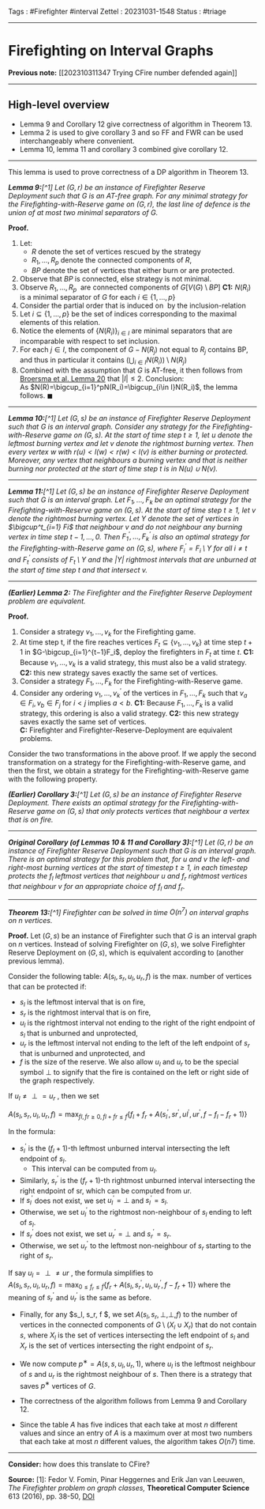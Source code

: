 Tags : #Firefighter #interval 
Zettel :  20231031-1548
Status : #triage 

-----

# Firefighting on Interval Graphs

**Previous note:** [[202310311347 Trying CFire number defended again]]

-----

## High-level overview

 - Lemma 9 and Corollary 12 give correctness of algorithm in Theorem 13.
 - Lemma 2 is used to give corollary 3 and so FF and FWR can be used interchangeably where convenient.
 - Lemma 10, lemma 11 and corollary 3 combined give corollary 12.



-----


This lemma is used to prove correctness of a DP algorithm in Theorem 13.

***Lemma 9:**[^1] Let $(G, r)$ be an instance of Firefighter Reserve Deployment such that $G$ is an AT-free graph. For any minimal strategy for the Firefighting-with-Reserve game on $(G, r)$, the last line of defence is the union of at most two minimal separators of $G$.*

**Proof.**
1. Let:
	 - $R$ denote the set of vertices rescued by the strategy 
	 - $R_1, \dots, R_p$ denote the connected components of $R$,
	 - $BP$ denote the set of vertices that either burn or are protected. 
2. Observe that $BP$ is connected, else strategy is not minimal. 
3. Observe $R_1, \dots, R_p$  are connected components of $G[V(G)\setminus BP]$
**C1:** $N(R_i)$ is a minimal separator of $G$ for each $i\in\{1, \dots, p\}$
4. Consider the partial order that is induced on  by the inclusion-relation
5. Let $i\subseteq\{1, \dots, p\}$ be the set of indices corresponding to the maximal elements of this relation. 
6. Notice the elements of $\{N(R_i)\}_{i\in I}$ are minimal separators that are incomparable with respect to set inclusion. 
7. For each $j\in I$, the component of $G-N(R_j)$ not equal to $R_j$ contains BP, and thus in particular it contains $(\bigcup_{i\in I}N(R_i))\setminus N(R_j)$
8. Combined with the assumption that _G_ is AT-free, it then follows from [Broersma et al. Lemma 20](https://www.sciencedirect.com/science/article/pii/S0304397515010853#br0200) that $|I|\leq2$.
Conclusion: As $N(R)=\bigcup_{i=1}^pN(R_i)=\bigcup_{i\in I}N(R_i)$, the lemma follows. $\blacksquare$

-----

***Lemma 10:**[^1] Let $(G,s)$ be an instance of Firefighter Reserve Deployment such that $G$ is an interval graph. Consider any strategy for the Firefighting-with-Reserve game on $(G, s)$. At the start of time step $t \geq 1$, let $u$ denote the leftmost burning vertex and let $v$ denote the rightmost burning vertex. Then every vertex $w$ with $r(u) < l(w) < r(w) < l(v)$ is either burning or protected. Moreover, any vertex that neighbours a burning vertex and that is neither burning nor protected at the start of time step $t$ is in $N(u) \cup N(v)$.*

-----

***Lemma 11:**[^1] Let $(G,s)$ be an instance of Firefighter Reserve Deployment such that $G$ is an interval graph. Let $F_1, \dots, F_k$ be an optimal strategy for the Firefighting-with-Reserve game on $(G, s)$. At the start of time step $t\geq 1$, let $v$ denote the rightmost burning vertex. Let $Y$ denote the set of vertices in $\bigcup^t_{i=1} Fi$ that neighbour $v$ and do not neighbour any burning vertex in time step $t − 1,...,0$. Then $F_1^\prime,\dots,F_k^\prime$ is also an optimal strategy for the Firefighting-with-Reserve game on $(G,s)$, where $F_i^\prime=F_i \setminus Y$ for all $i\neq t$ and $F_t^\prime$ consists of $F_t\setminus Y$ and the $|Y|$ rightmost intervals that are unburned at the start of time step $t$ and that intersect $v$.*

-----

***(Earlier) Lemma 2:** The Firefighter and the Firefighter Reserve Deployment problem are equivalent.*  

**Proof.** 
 1. Consider a strategy $v_1,\dots,v_k$ for the Firefighting game.
 2. At time step t, if the fire reaches vertices $F_t \subseteq \{v_1,\dots,v_k\}$ at time step $t +1$ in $G-\bigcup_{i=1}^{t−1}F_i$, deploy the firefighters in $F_t$ at time $t$. 
**C1:** Because $v_1,\dots,v_k$ is a valid strategy, this must also be a valid strategy. 
**C2:** this new strategy saves exactly the same set of vertices.  
3. Consider a strategy $F_1,\dots,F_k$ for the Firefighting-with-Reserve game. 
4. Consider any ordering $v_1,\dots,v_k^\prime$ of the vertices in $F_1,...,F_k$ such that $v_a \in F_i, v_b \in F_j$ for $i< j$ implies $a<b$. 
**C1:** Because $F_1,\dots,F_k$ is a valid strategy, this ordering is also a valid strategy. 
**C2:** this new strategy saves exactly the same set of vertices.  
**C:** Firefighter and Firefighter-Reserve-Deployment are equivalent problems.

Consider the two transformations in the above proof. If we apply the second transformation on a strategy for the Firefighting-with-Reserve game, and then the first, we obtain a strategy for the Firefighting-with-Reserve game with the following property.

***(Earlier) Corollary 3:**[^1] Let $(G, s)$ be an instance of Firefighter Reserve Deployment. There exists an optimal strategy for the Firefighting-with- Reserve game on $(G , s)$ that only protects vertices that neighbour a vertex that is on fire.*

-----

***Original Corollary (of Lemmas 10 & 11 and Corollary 3):**[^1] Let $(G, r)$ be an instance of Firefighter Reserve Deployment such that $G$ is an interval graph. There is an optimal strategy for this problem that, for $u$ and $v$ the left- and right-most burning vertices at the start of timestep $t\geq 1$, in each timestep protects the $f_l$ leftmost vertices that neighbour $u$ and $f_r$ rightmost vertices that neighbour $v$ for an appropriate choice of $f_l$ and $f_r$.*

-----

***Theorem 13:**[^1] Firefighter can be solved in time $O(n^7)$ on interval graphs on $n$ vertices.*

**Proof.**
Let ($G,s)$ be an instance of Firefighter such that $G$ is an interval graph on $n$ vertices. Instead of solving Firefighter on $(G , s)$, we solve Firefighter Reserve Deployment on $(G , s)$, which is equivalent according to (another previous lemma).

Consider the following table: $A(s_l,s_r,u_l,u_r,f)$ is the max. number of vertices that can be protected if:
 - $s_l$ is the leftmost interval that is on fire, 
 - $s_r$ is the rightmost interval that is on fire,
 - $u_l$ is the rightmost interval not ending to the right of the right endpoint of $s_l$ that is unburned and unprotected, 
 - $u_r$ is the leftmost interval not ending to the left of the left endpoint of $s_r$ that is unburned and unprotected, and 
 - $f$ is the size of the reserve. 
We also allow $u_l$ and $u_r$ to be the special symbol $\perp$ to signify that the fire is contained on the left or right side of the graph respectively.

If $u_l \neq\perp = u_r$ , then we set

$A(s_l,s_r,u_l,u_r,f)= \displaystyle\textrm{max}_{fl,fr≥0, fl+fr≤f} \{f_l+f_r+A(s_l^\prime,sr^\prime,ul^\prime,ur^\prime,f−f_l−f_r+1)\}$

In the formula:
 - $s_l^\prime$ is the $(f_l +1$)-th leftmost unburned interval intersecting the left endpoint of $s_l$. 
	 - This interval can be computed from $u_l$.
 - Similarly, $s_r^\prime$ is the $(f_r +1)$-th rightmost unburned interval intersecting the right endpoint of sr, which can be computed from ur. 
 - If $s_l^\prime$ does not exist, we set $u_l^\prime=\perp$ and $s_l^\prime=s_l$. 
 - Otherwise, we set $u_l^\prime$ to the rightmost non-neighbour of $s_l$ ending to left of $s_l$. 
 - If $s_r^\prime$ does not exist, we set $u_r^\prime=\perp$ and $s_r^\prime=s_r$. 
 - Otherwise, we set $u_r^\prime$ to the leftmost non-neighbour of $s_r$ starting to the right of $s_r$.

If say $u_l =\perp\neq ur$ , the formula simplifies to  
$A(s_l,s_r,u_l,u_r,f)= \textrm{max}_{0≤f_r≤f}\{f_r+A(s_l,s_r^\prime,u_l,u_r^\prime,f−f_r+1)\}$
where the meaning of $s_r^\prime$ and $u_r^\prime$ is the same as before. 
 
 - Finally, for any $s_l, s_r, f $, we set $A(s_l, s_r, \perp, \perp, f)$ to the number of vertices in the connected components of $G \setminus(X_l \cup X_r)$ that do not contain $s$, where $X_l$ is the set of vertices intersecting the left endpoint of $s_l$ and $X_r$ is the set of vertices intersecting the right endpoint of $s_r$.

 - We now compute $p^∗=A(s,s,u_l,u_r,1)$, where $u_l$ is the leftmost neighbour of $s$ and $u_r$ is the rightmost neighbour of $s$. Then there is a strategy that saves $p^∗$ vertices of $G$.

 - The correctness of the algorithm follows from Lemma 9 and Corollary 12. 
 - Since the table $A$ has five indices that each take at most $n$ different values and since an entry of $A$ is a maximum over at most two numbers that each take at most $n$ different values, the algorithm takes $O(n7)$ time.



-----
 
**Consider:** how does this translate to CFire?


**Source:** 
[1]: Fedor V. Fomin, Pinar Heggernes and Erik Jan van Leeuwen, _The Firefighter problem on graph classes,_ **Theoretical Computer Science** 613 (2016), pp. 38-50, [DOI](https://doi.org/10.1016/j.tcs.2015.11.024)

